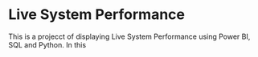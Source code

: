 # Live System Performance
 This is a projecct of displaying Live System Performance using Power BI, SQL and Python. In this
